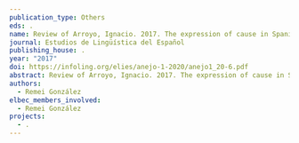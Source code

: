 ```yaml
---
publication_type: Others
eds: .
name: Review of Arroyo, Ignacio. 2017. The expression of cause in Spanish
journal: Estudios de Lingüística del Español
publishing_house: .
year: "2017"
doi: https://infoling.org/elies/anejo-1-2020/anejo1_20-6.pdf
abstract: Review of Arroyo, Ignacio. 2017. The expression of cause in Spanish.
authors:
  - Remei González
elbec_members_involved:
  - Remei González
projects:
  - .
---
```

